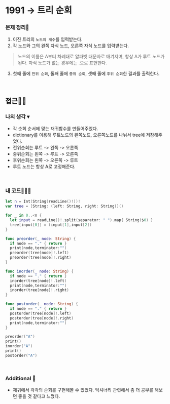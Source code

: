 # 1991 → 트리 순회
### 문제 정리📝
1. 이진 트리의 `노드의 개수`를 입력받는다.
2. 각 노드와 그의 왼쪽 자식 노드, 오른쪽 자식 노드를 입력받는다.
> 노드의 이름은 A부터 차례대로 알파벳 대문자로 매겨지며, 항상 A가 루트 노드가 된다. 자식 노드가 없는 경우에는 .으로 표현한다.
3. 첫째 줄에 `전위 순회`, 둘째 줄에 `중위 순회`, 셋째 줄에 `후위 순회`한 결과를 출력한다. 

</br>

## 접근🚶🏻
### 나의 생각 ▾
- 각 순회 순서에 맞는 재귀함수를 만들어주었다.
- dictionary를 이용해 루트노드의 왼쪽노드, 오른쪽노드를 나눠서 tree에 저장해주었다.
- 전위순회는 루트 -> 왼쪽 -> 오른쪽
- 중위순회는 왼쪽 -> 루트 -> 오른쪽
- 후위순회는 왼쪽 -> 오른쪽 -> 루트
- 루트 노드는 항상 A로 고정해준다.

</br>

### 내 코드👨🏻‍💻
```swift
let n = Int(String(readLine()!))!
var tree = [String: (left: String, right: String)]()

for _ in 0..<n {
  let input = readLine()!.split(separator: " ").map{ String($0) }
  tree[input[0]] = (input[1],input[2])
}

func preorder(_ node: String) {
  if node == "." { return }
  print(node,terminator:"")
  preorder(tree[node]!.left)
  preorder(tree[node]!.right)
}

func inorder(_ node: String) {
  if node == "." { return }
  inorder(tree[node]!.left)
  print(node,terminator:"")
  inorder(tree[node]!.right)
}

func postorder(_ node: String) {
  if node == "." { return }
  postorder(tree[node]!.left)
  postorder(tree[node]!.right)
  print(node,terminator:"")
}

preorder("A")
print()
inorder("A")
print()
postorder("A")
```

</br>

### Additional 📂
- 재귀에서 각각의 순회를 구현해볼 수 있었다. 딕셔너리 관련해서 좀 더 공부를 해보면 좋을 것 같다고 느꼈다. 

